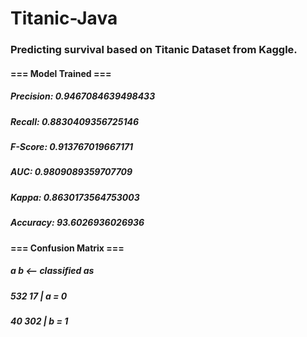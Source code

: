 # Titanic-Java
### Predicting survival based on Titanic Dataset from Kaggle.

#### === Model Trained ===
##### Precision: 0.9467084639498433
##### Recall: 0.8830409356725146
##### F-Score: 0.913767019667171
##### AUC: 0.9809089359707709
##### Kappa: 0.8630173564753003
##### Accuracy: 93.6026936026936

#### === Confusion Matrix ===

#####   a   b   <-- classified as
##### 532  17 |   a = 0
#####  40 302 |   b = 1


